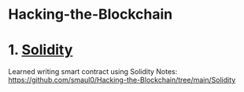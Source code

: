 # Hacking-the-Blockchain

# 1. [Solidity](https://github.com/smaul0/Hacking-the-Blockchain/tree/main/Solidity)
Learned writing smart contract using Solidity
Notes: https://github.com/smaul0/Hacking-the-Blockchain/tree/main/Solidity


